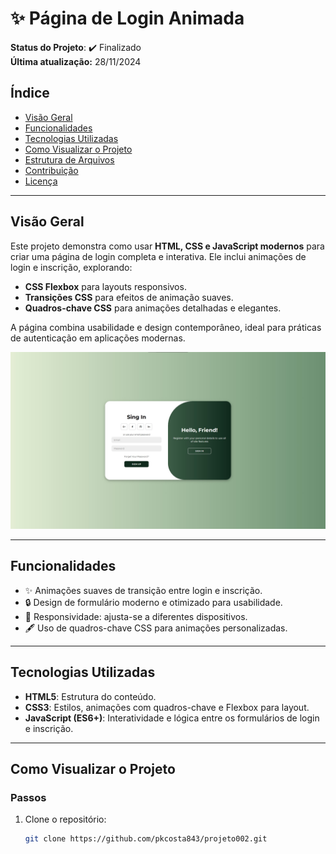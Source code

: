 # ✨ **Página de Login Animada**

**Status do Projeto**: ✔️ Finalizado  
**Última atualização:** 28/11/2024  

## **Índice**
- [Visão Geral](#visão-geral)  
- [Funcionalidades](#funcionalidades)  
- [Tecnologias Utilizadas](#tecnologias-utilizadas)  
- [Como Visualizar o Projeto](#como-visualizar-o-projeto)  
- [Estrutura de Arquivos](#estrutura-de-arquivos)  
- [Contribuição](#contribuição)  
- [Licença](#licença)  

---

## **Visão Geral**

Este projeto demonstra como usar **HTML, CSS e JavaScript modernos** para criar uma página de login completa e interativa. Ele inclui animações de login e inscrição, explorando:  
- **CSS Flexbox** para layouts responsivos.  
- **Transições CSS** para efeitos de animação suaves.  
- **Quadros-chave CSS** para animações detalhadas e elegantes.  

A página combina usabilidade e design contemporâneo, ideal para práticas de autenticação em aplicações modernas.  

<img src="./screenshot.jpg" alt="Demonstração" width="600">

---

## **Funcionalidades**
- ✨ Animações suaves de transição entre login e inscrição.  
- 🔒 Design de formulário moderno e otimizado para usabilidade.  
- 📱 Responsividade: ajusta-se a diferentes dispositivos.  
- 🖋️ Uso de quadros-chave CSS para animações personalizadas.  

---

## **Tecnologias Utilizadas**
- **HTML5**: Estrutura do conteúdo.  
- **CSS3**: Estilos, animações com quadros-chave e Flexbox para layout.  
- **JavaScript (ES6+)**: Interatividade e lógica entre os formulários de login e inscrição.  

---

## **Como Visualizar o Projeto**

### **Passos** 
1. Clone o repositório:  
   ```bash
   git clone https://github.com/pkcosta843/projeto002.git
